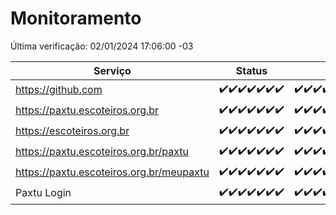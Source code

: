 # Monitoramento

Última verificação: 02/01/2024 17:06:00 -03

|Serviço|Status|Últimas 24h|
|---|---|---|
|https://github.com|<span title="2023-12-26: OK=24">✔️</span><span title="2023-12-27: OK=24">✔️</span><span title="2023-12-28: OK=24">✔️</span><span title="2023-12-29: OK=24">✔️</span><span title="2023-12-30: OK=24">✔️</span><span title="2023-12-31: OK=24">✔️</span><span title="2024-01-01: OK=20">✔️</span>|<span title="01/01/2024 17:06:00 -03 : 200">✔️</span><span title="01/01/2024 18:04:00 -03 : 200">✔️</span><span title="01/01/2024 19:04:00 -03 : 200">✔️</span><span title="01/01/2024 20:05:00 -03 : 200">✔️</span><span title="01/01/2024 21:30:00 -03 : 200">✔️</span><span title="01/01/2024 22:46:00 -03 : 200">✔️</span><span title="01/01/2024 23:20:00 -03 : 200">✔️</span><span title="02/01/2024 00:07:00 -03 : 200">✔️</span><span title="02/01/2024 01:07:00 -03 : 200">✔️</span><span title="02/01/2024 02:06:00 -03 : 200">✔️</span><span title="02/01/2024 03:08:00 -03 : 200">✔️</span><span title="02/01/2024 04:05:00 -03 : 200">✔️</span><span title="02/01/2024 05:08:00 -03 : 200">✔️</span><span title="02/01/2024 06:06:00 -03 : 200">✔️</span><span title="02/01/2024 07:06:00 -03 : 200">✔️</span><span title="02/01/2024 08:03:00 -03 : 200">✔️</span><span title="02/01/2024 09:10:00 -03 : 200">✔️</span><span title="02/01/2024 10:07:00 -03 : 200">✔️</span><span title="02/01/2024 11:05:00 -03 : 200">✔️</span><span title="02/01/2024 12:06:00 -03 : 200">✔️</span><span title="02/01/2024 13:07:00 -03 : 200">✔️</span><span title="02/01/2024 14:04:00 -03 : 200">✔️</span><span title="02/01/2024 15:08:00 -03 : 200">✔️</span><span title="02/01/2024 16:03:00 -03 : 200">✔️</span><span title="02/01/2024 17:06:00 -03 : 200">✔️</span>|
|https://paxtu.escoteiros.org.br|<span title="2023-12-26: OK=24">✔️</span><span title="2023-12-27: OK=24">✔️</span><span title="2023-12-28: OK=24">✔️</span><span title="2023-12-29: OK=24">✔️</span><span title="2023-12-30: OK=24">✔️</span><span title="2023-12-31: OK=24">✔️</span><span title="2024-01-01: OK=20">✔️</span>|<span title="01/01/2024 17:06:00 -03 : 200">✔️</span><span title="01/01/2024 18:04:00 -03 : 200">✔️</span><span title="01/01/2024 19:04:00 -03 : 200">✔️</span><span title="01/01/2024 20:05:00 -03 : 200">✔️</span><span title="01/01/2024 21:30:00 -03 : 200">✔️</span><span title="01/01/2024 22:46:00 -03 : 200">✔️</span><span title="01/01/2024 23:20:00 -03 : 200">✔️</span><span title="02/01/2024 00:07:00 -03 : 200">✔️</span><span title="02/01/2024 01:07:00 -03 : 200">✔️</span><span title="02/01/2024 02:06:00 -03 : 200">✔️</span><span title="02/01/2024 03:08:00 -03 : 200">✔️</span><span title="02/01/2024 04:05:00 -03 : 200">✔️</span><span title="02/01/2024 05:08:00 -03 : 200">✔️</span><span title="02/01/2024 06:06:00 -03 : 200">✔️</span><span title="02/01/2024 07:06:00 -03 : 200">✔️</span><span title="02/01/2024 08:03:00 -03 : 200">✔️</span><span title="02/01/2024 09:10:00 -03 : 200">✔️</span><span title="02/01/2024 10:07:00 -03 : 200">✔️</span><span title="02/01/2024 11:05:00 -03 : 200">✔️</span><span title="02/01/2024 12:06:00 -03 : 200">✔️</span><span title="02/01/2024 13:07:00 -03 : 200">✔️</span><span title="02/01/2024 14:04:00 -03 : 200">✔️</span><span title="02/01/2024 15:08:00 -03 : 200">✔️</span><span title="02/01/2024 16:03:00 -03 : 200">✔️</span><span title="02/01/2024 17:06:00 -03 : 200">✔️</span>|
|https://escoteiros.org.br|<span title="2023-12-26: OK=24">✔️</span><span title="2023-12-27: OK=24">✔️</span><span title="2023-12-28: OK=24">✔️</span><span title="2023-12-29: OK=24">✔️</span><span title="2023-12-30: OK=24">✔️</span><span title="2023-12-31: OK=24">✔️</span><span title="2024-01-01: OK=20">✔️</span>|<span title="01/01/2024 17:06:00 -03 : 200">✔️</span><span title="01/01/2024 18:04:00 -03 : 200">✔️</span><span title="01/01/2024 19:04:00 -03 : 200">✔️</span><span title="01/01/2024 20:05:00 -03 : 200">✔️</span><span title="01/01/2024 21:30:00 -03 : 200">✔️</span><span title="01/01/2024 22:46:00 -03 : 200">✔️</span><span title="01/01/2024 23:20:00 -03 : 200">✔️</span><span title="02/01/2024 00:07:00 -03 : 200">✔️</span><span title="02/01/2024 01:07:00 -03 : 200">✔️</span><span title="02/01/2024 02:06:00 -03 : 200">✔️</span><span title="02/01/2024 03:08:00 -03 : 200">✔️</span><span title="02/01/2024 04:05:00 -03 : 200">✔️</span><span title="02/01/2024 05:08:00 -03 : 200">✔️</span><span title="02/01/2024 06:06:00 -03 : 200">✔️</span><span title="02/01/2024 07:06:00 -03 : 200">✔️</span><span title="02/01/2024 08:03:00 -03 : 200">✔️</span><span title="02/01/2024 09:10:00 -03 : 200">✔️</span><span title="02/01/2024 10:07:00 -03 : 200">✔️</span><span title="02/01/2024 11:05:00 -03 : 200">✔️</span><span title="02/01/2024 12:06:00 -03 : 200">✔️</span><span title="02/01/2024 13:07:00 -03 : 200">✔️</span><span title="02/01/2024 14:04:00 -03 : 200">✔️</span><span title="02/01/2024 15:08:00 -03 : 200">✔️</span><span title="02/01/2024 16:03:00 -03 : 200">✔️</span><span title="02/01/2024 17:06:00 -03 : 200">✔️</span>|
|https://paxtu.escoteiros.org.br/paxtu|<span title="2023-12-26: OK=24">✔️</span><span title="2023-12-27: OK=24">✔️</span><span title="2023-12-28: OK=24">✔️</span><span title="2023-12-29: OK=24">✔️</span><span title="2023-12-30: OK=24">✔️</span><span title="2023-12-31: OK=24">✔️</span><span title="2024-01-01: OK=20">✔️</span>|<span title="01/01/2024 17:06:00 -03 : 200">✔️</span><span title="01/01/2024 18:04:00 -03 : 200">✔️</span><span title="01/01/2024 19:04:00 -03 : 200">✔️</span><span title="01/01/2024 20:06:00 -03 : 200">✔️</span><span title="01/01/2024 21:30:00 -03 : 200">✔️</span><span title="01/01/2024 22:46:00 -03 : 200">✔️</span><span title="01/01/2024 23:20:00 -03 : 200">✔️</span><span title="02/01/2024 00:07:00 -03 : 200">✔️</span><span title="02/01/2024 01:07:00 -03 : 200">✔️</span><span title="02/01/2024 02:06:00 -03 : 200">✔️</span><span title="02/01/2024 03:08:00 -03 : 200">✔️</span><span title="02/01/2024 04:05:00 -03 : 200">✔️</span><span title="02/01/2024 05:08:00 -03 : 200">✔️</span><span title="02/01/2024 06:06:00 -03 : 200">✔️</span><span title="02/01/2024 07:06:00 -03 : 200">✔️</span><span title="02/01/2024 08:04:00 -03 : 200">✔️</span><span title="02/01/2024 09:10:00 -03 : 200">✔️</span><span title="02/01/2024 10:08:00 -03 : 200">✔️</span><span title="02/01/2024 11:05:00 -03 : 200">✔️</span><span title="02/01/2024 12:06:00 -03 : 200">✔️</span><span title="02/01/2024 13:07:00 -03 : 200">✔️</span><span title="02/01/2024 14:04:00 -03 : 200">✔️</span><span title="02/01/2024 15:08:00 -03 : 200">✔️</span><span title="02/01/2024 16:03:00 -03 : 200">✔️</span><span title="02/01/2024 17:06:00 -03 : 200">✔️</span>|
|https://paxtu.escoteiros.org.br/meupaxtu|<span title="2023-12-26: OK=24">✔️</span><span title="2023-12-27: OK=24">✔️</span><span title="2023-12-28: OK=24">✔️</span><span title="2023-12-29: OK=24">✔️</span><span title="2023-12-30: OK=24">✔️</span><span title="2023-12-31: OK=24">✔️</span><span title="2024-01-01: OK=20">✔️</span>|<span title="01/01/2024 17:06:00 -03 : 200">✔️</span><span title="01/01/2024 18:04:00 -03 : 200">✔️</span><span title="01/01/2024 19:04:00 -03 : 200">✔️</span><span title="01/01/2024 20:06:00 -03 : 200">✔️</span><span title="01/01/2024 21:30:00 -03 : 200">✔️</span><span title="01/01/2024 22:46:00 -03 : 200">✔️</span><span title="01/01/2024 23:20:00 -03 : 200">✔️</span><span title="02/01/2024 00:07:00 -03 : 200">✔️</span><span title="02/01/2024 01:07:00 -03 : 200">✔️</span><span title="02/01/2024 02:06:00 -03 : 200">✔️</span><span title="02/01/2024 03:08:00 -03 : 200">✔️</span><span title="02/01/2024 04:05:00 -03 : 200">✔️</span><span title="02/01/2024 05:08:00 -03 : 200">✔️</span><span title="02/01/2024 06:06:00 -03 : 200">✔️</span><span title="02/01/2024 07:06:00 -03 : 200">✔️</span><span title="02/01/2024 08:04:00 -03 : 200">✔️</span><span title="02/01/2024 09:10:00 -03 : 200">✔️</span><span title="02/01/2024 10:08:00 -03 : 200">✔️</span><span title="02/01/2024 11:05:00 -03 : 200">✔️</span><span title="02/01/2024 12:06:00 -03 : 200">✔️</span><span title="02/01/2024 13:07:00 -03 : 200">✔️</span><span title="02/01/2024 14:04:00 -03 : 200">✔️</span><span title="02/01/2024 15:08:00 -03 : 200">✔️</span><span title="02/01/2024 16:03:00 -03 : 200">✔️</span><span title="02/01/2024 17:06:00 -03 : 200">✔️</span>|
|Paxtu Login|<span title="2023-12-26: OK=24">✔️</span><span title="2023-12-27: OK=24">✔️</span><span title="2023-12-28: OK=24">✔️</span><span title="2023-12-29: OK=24">✔️</span><span title="2023-12-30: OK=24">✔️</span><span title="2023-12-31: OK=24">✔️</span><span title="2024-01-01: OK=20">✔️</span>|<span title="01/01/2024 17:06:00 -03 : 200">✔️</span><span title="01/01/2024 18:04:00 -03 : 200">✔️</span><span title="01/01/2024 19:04:00 -03 : 200">✔️</span><span title="01/01/2024 20:06:00 -03 : 200">✔️</span><span title="01/01/2024 21:30:00 -03 : 200">✔️</span><span title="01/01/2024 22:46:00 -03 : 200">✔️</span><span title="01/01/2024 23:20:00 -03 : 200">✔️</span><span title="02/01/2024 00:07:00 -03 : 200">✔️</span><span title="02/01/2024 01:07:00 -03 : 200">✔️</span><span title="02/01/2024 02:06:00 -03 : 200">✔️</span><span title="02/01/2024 03:08:00 -03 : 200">✔️</span><span title="02/01/2024 04:05:00 -03 : 200">✔️</span><span title="02/01/2024 05:08:00 -03 : 200">✔️</span><span title="02/01/2024 06:06:00 -03 : 200">✔️</span><span title="02/01/2024 07:06:00 -03 : 200">✔️</span><span title="02/01/2024 08:04:00 -03 : 200">✔️</span><span title="02/01/2024 09:10:00 -03 : 200">✔️</span><span title="02/01/2024 10:08:00 -03 : 200">✔️</span><span title="02/01/2024 11:05:00 -03 : 200">✔️</span><span title="02/01/2024 12:06:00 -03 : 200">✔️</span><span title="02/01/2024 13:07:00 -03 : 200">✔️</span><span title="02/01/2024 14:04:00 -03 : 200">✔️</span><span title="02/01/2024 15:08:00 -03 : 200">✔️</span><span title="02/01/2024 16:03:00 -03 : 200">✔️</span><span title="02/01/2024 17:06:00 -03 : 200">✔️</span>|
